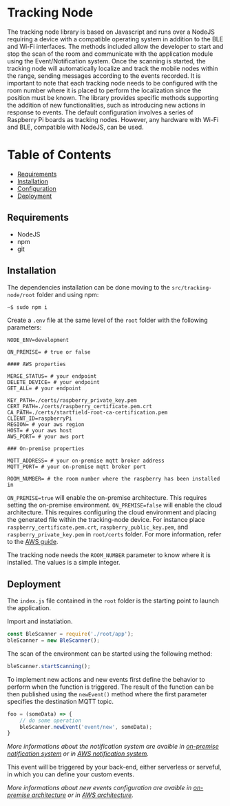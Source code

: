 # Tracking Node

The tracking node library is based on Javascript and runs over a NodeJS requiring a device with a compatible operating system in addition to the BLE and Wi-Fi interfaces. The methods included allow the developer to start and stop the scan of the room and communicate with the application module using the Event/Notification system.
Once the scanning is started, the tracking node will automatically localize and track the mobile nodes within the range, sending messages according to the events recorded. It is important to note that each tracking node needs to be configured with the room number where it is placed to perform the localization since the position must be known.
The library provides specific methods supporting the addition of new functionalities, such as introducing new actions in response to events. 
The default configuration involves a series of Raspberry Pi boards as tracking nodes. However, any hardware with Wi-Fi and BLE, compatible with NodeJS, can be used. 

# Table of Contents
- [Requirements](#requirements)
- [Installation](#installation)
- [Configuration](#configuration)
- [Deployment](#deployment)

## Requirements
- NodeJS
- npm
- git

## Installation

The dependencies installation can be done moving to the `src/tracking-node/root` folder and using npm:

```bash
~$ sudo npm i
```

Create a `.env` file at the same level of the `root` folder with the following parameters:

```
NODE_ENV=development

ON_PREMISE= # true or false

#### AWS properties

MERGE_STATUS= # your endpoint
DELETE_DEVICE= # your endpoint
GET_ALL= # your endpoint

KEY_PATH=./certs/raspberry_private_key.pem
CERT_PATH=./certs/raspberry_certificate.pem.crt
CA_PATH=./certs/startfield-root-ca-certification.pem
CLIENT_ID=raspberryPi
REGION= # your aws region
HOST= # your aws host
AWS_PORT= # your aws port

### On-premise properties

MQTT_ADDRESS= # your on-premise mqtt broker address
MQTT_PORT= # your on-premise mqtt broker port

ROOM_NUMBER= # the room number where the raspberry has been installed in
```

`ON_PREMISE=true` will enable the on-premise architecture. This requires setting the on-premise environment.
`ON_PREMISE=false` will enable the cloud architecture. This requires configuring the cloud environment and placing the generated file within the tracking-node device. For instance place `raspberry_certificate.pem.crt`, `raspberry_public_key.pem`, and `raspberry_private_key.pem` in `root/certs` folder. For more information, refer to the [AWS guide](https://github.com/isislab-unisa/trace-me-now/tree/main/src/cloud/aws#amazon-web-services).

The tracking node needs the `ROOM_NUMBER` parameter to know where it is installed. The values is a simple integer.

## Deployment

The `index.js` file contained in the `root` folder is the starting point to launch the application.

Import and instatiation.
```javascript
const BleScanner = require('./root/app');
bleScanner = new BleScanner();
```

The scan of the environment can be started using the following method:

```javascript
bleScanner.startScanning();
```

To implement new actions and new events first define the behavior to perform when the function is triggered. The result of the function can be then published using the `newEvent()` method where the first parameter specifies the destination MQTT topic.

```javascript
foo = (someData) => {
    // do some operation
    bleScanner.newEvent('event/new', someData);
}
```

*More informations about the notification system are avaible in [on-premise notification system](https://github.com/isislab-unisa/trace-me-now/tree/main/src/on-premise#notification-system) or in [AWS notification system](https://github.com/isislab-unisa/trace-me-now/tree/main/src/cloud/aws#notification-system).*

This event will be triggered by your back-end, either serverless or serveful, in which you can define your custom events.

*More informations about new events configuration are avaible in [on-premise architecture](https://github.com/isislab-unisa/trace-me-now/tree/main/src/on-premise#notification-system) or in [AWS architecture](https://github.com/isislab-unisa/trace-me-now/tree/main/src/cloud/aws#notification-system).*